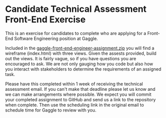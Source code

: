 # Candidate Technical Assessment Front-End Exercise
This is an exercise for candidates to complete who are applying for a Front-End Software Engineering position at Gaggle.

Included in the [gaggle-front-end-engineer-assignment.zip](./gaggle-front-end-engineer-assignment.zip) you will find a wireframe (index.html) with three views. Given the assests provided, build out the views. It is fairly vague, so if you have questions you are encouraged to ask. We are not only gauging how you code but also how you interact with stakeholders to determine the requirements of an assigned task.

Please have this completed within 1 week of receiving the technical assessment email. If you can't make that deadline please let us know and we can make arrangements where possible. We expect you will commit your completed assignment to GitHub and send us a link to the repository when complete. Then use the scheduling link in the original email to schedule time for Gaggle to review with you.
